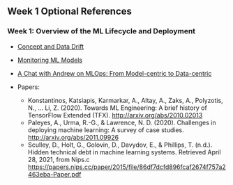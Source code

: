 ## Week 1 Optional References

### Week 1: Overview of the ML Lifecycle and Deployment

- [Concept and Data Drift](https://towardsdatascience.com/machine-learning-in-production-why-you-should-care-about-data-and-concept-drift-d96d0bc907fb)

- [Monitoring ML Models](https://christophergs.com/machine%20learning/2020/03/14/how-to-monitor-machine-learning-models/)

- [A Chat with Andrew on MLOps: From Model-centric to Data-centric](https://www.youtube.com/watch?v=06-AZXmwHjo)

- Papers:
  - Konstantinos, Katsiapis, Karmarkar, A., Altay, A., Zaks, A., Polyzotis, N., … Li, Z. (2020). Towards ML Engineering: A brief history of TensorFlow Extended (TFX). 
  http://arxiv.org/abs/2010.02013
  - Paleyes, A., Urma, R.-G., & Lawrence, N. D. (2020). Challenges in deploying machine learning: A survey of case studies. 
http://arxiv.org/abs/2011.09926
  - Sculley, D., Holt, G., Golovin, D., Davydov, E., & Phillips, T. (n.d.). Hidden technical debt in machine learning systems. Retrieved April 28, 2021, from Nips.c https://papers.nips.cc/paper/2015/file/86df7dcfd896fcaf2674f757a2463eba-Paper.pdf